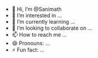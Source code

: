 - 👋 Hi, I’m @Sanimath
- 👀 I’m interested in ...
- 🌱 I’m currently learning ...
- 💞️ I’m looking to collaborate on ...
- 📫 How to reach me ...
- 😄 Pronouns: ...
- ⚡ Fun fact: ...

<!---
Sanimath/Sanimath is a ✨ special ✨ repository because its `README.md` (this file) appears on your GitHub profile.
You can click the Preview link to take a look at your changes.
--->
